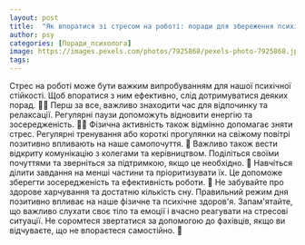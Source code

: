 ```yaml
---
layout: post
title:  "Як впоратися зі стресом на роботі: поради для збереження психічної стійкості."
author: psy
categories: [Поради_психолога]
image: https://images.pexels.com/photos/7925868/pexels-photo-7925868.jpeg?auto=compress&cs=tinysrgb&fit=crop&h=627&w=1200
tags: 
---
```


Стрес на роботі може бути важким випробуванням для нашої психічної стійкості. Щоб впоратися з ним ефективно, слід дотримуватися деяких порад. 
🧘‍♀️ Перш за все, важливо знаходити час для відпочинку та релаксації. Регулярні паузи допоможуть відновити енергію та зосередженість. 
🏃‍♂️ Фізична активність також відмінно допомагає зняти стрес. Регулярні тренування або короткі прогулянки на свіжому повітрі позитивно впливають на наше самопочуття. 
💬 Важливо також вести відкриту комунікацію з колегами та керівництвом. Поділіться своїми почуттями та зверніться за підтримкою, якщо це необхідно. 
🧠 Навчіться ділити завдання на менші частини та пріоритизувати їх. Це допоможе зберегти зосередженість та ефективність роботи. 
🌿 Не забувайте про здорове харчування та достатню кількість сну. Правильний режим дня позитивно впливає на наше фізичне та психічне здоров'я. 
Запам'ятайте, що важливо слухати своє тіло та емоції і вчасно реагувати на стресові ситуації. Не соромтеся звертатися за допомогою до фахівців, якщо ви відчуваєте, що не впораєтеся самостійно. 🌟


